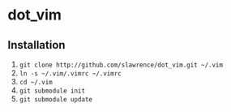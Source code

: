 dot_vim
=======

## Installation

1. `git clone http://github.com/slawrence/dot_vim.git ~/.vim`
2. `ln -s ~/.vim/.vimrc ~/.vimrc`
4. `cd ~/.vim`
5. `git submodule init`
6. `git submodule update`

